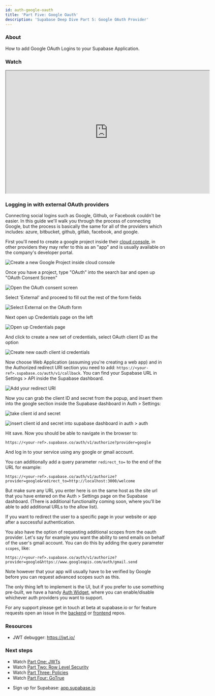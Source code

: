 ```yaml
---
id: auth-google-oauth
title: 'Part Five: Google Oauth'
description: 'Supabase Deep Dive Part 5: Google OAuth Provider'
---
```


### About

How to add Google OAuth Logins to your Supabase Application.

### Watch

<iframe className="w-full video-with-border" width="640" height="385" src="https://www.youtube-nocookie.com/embed/_XM9ziOzWk4" frameBorder="1" allow="accelerometer; autoplay; clipboard-write; encrypted-media; gyroscope; picture-in-picture" allowFullScreen></iframe>

### Logging in with external OAuth providers

Connecting social logins such as Google, Github, or Facebook couldn't be easier. In this guide we'll walk you through the process of connecting Google, but the process is basically the same for all of the providers which includes: azure, bitbucket, github, gitlab, facebook, and google.

First you'll need to create a google project inside their [cloud console](https://console.cloud.google.com/home/dashboard), in other providers they may refer to this as an "app" and is usually available on the company's developer portal.

![Create a new Google Project inside cloud console](/img/auth-5-1.png)

Once you have a project, type "OAuth" into the search bar and open up "OAuth Consent Screen"

![Open the OAuth consent screen](/img/auth-5-2.png)

Select 'External' and proceed to fill out the rest of the form fields

![Select External on the OAuth form](/img/auth-5-3.png)

Next open up Credentials page on the left

![Open up Credentials page](/img/auth-5-4.png)

And click to create a new set of credentials, select OAuth client ID as the option

![Create new oauth client id credentials](/img/auth-5-5.png)

Now choose Web Application (assuming you're creating a web app) and in the Authorized redirect URI section you need to add: `https://<your-ref>.supabase.co/auth/v1/callback`. You can find your Supabase URL in Settings > API inside the Supabase dashboard.

![Add your redirect URI](/img/auth-5-6.png)

Now you can grab the client ID and secret from the popup, and insert them into the google section inside the Supabase dashboard in Auth > Settings:

![take client id and secret](/img/auth-5-7.png)

![insert client id and secret into supabase dashboard in auth > auth](/img/auth-5-8.png)

Hit save. Now you should be able to navigate in the browser to:

```
https://<your-ref>.supabase.co/auth/v1/authorize?provider=google
```

And log in to your service using any google or gmail account.

You can additionally add a query parameter `redirect_to=` to the end of the URL for example:

```
https://<your-ref>.supabase.co/auth/v1/authorize?provider=google&redirect_to=http://localhost:3000/welcome
```

But make sure any URL you enter here is on the same host as the site url that you have entered on the Auth > Settings page on the Supabase dashboard. (There is additional functionality coming soon, where you'll be able to add additional URLs to the allow list).

If you want to redirect the user to a specific page in your website or app after a successful authentication.

You also have the option of requesting additional scopes from the oauth provider. Let's say for example you want the ability to send emails on behalf of the user's gmail account. You can do this by adding the query parameter `scopes`, like:

```
https://<your-ref>.supabase.co/auth/v1/authorize?provider=google&https://www.googleapis.com/auth/gmail.send
```

Note however that your app will usually have to be verified by Google before you can request advanced scopes such as this.

The only thing left to implement is the UI, but if you prefer to use something pre-built, we have a handy [Auth Widget](https://github.com/supabase/ui/#using-supabase-ui-auth), where you can enable/disable whichever auth providers you want to support.

For any support please get in touch at beta at supabase.io or for feature requests open an issue in the [backend](https://github.com/supabase/gotrue) or [frontend](https://github.com/supabase/gotrue-js) repos.

### Resources

- JWT debugger: https://jwt.io/​

### Next steps

- Watch [Part One: JWTs](/docs/learn/auth-deep-dive/auth-deep-dive-jwts)
- Watch [Part Two: Row Level Security](/docs/learn/auth-deep-dive/auth-row-level-security)
- Watch [Part Three: Policies](/docs/learn/auth-deep-dive/auth-policies)
- Watch [Part Four: GoTrue](/docs/learn/auth-deep-dive/auth-gotrue)
<!-- - Watch [Part Five: Google Oauth](/docs/learn/auth-deep-dive/auth-google-oauth) -->
- Sign up for Supabase: [app.supabase.io](https://app.supabase.io)
